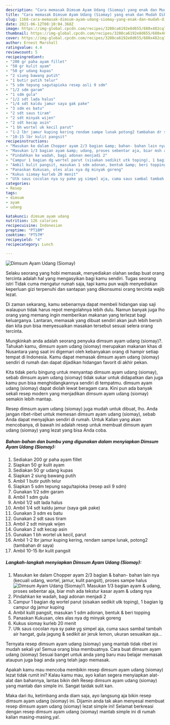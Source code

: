 ```yaml
---
description: "Cara memasak Dimsum Ayam Udang (Siomay) yang enak dan Mudah Dibuat"
title: "Cara memasak Dimsum Ayam Udang (Siomay) yang enak dan Mudah Dibuat"
slug: 1168-cara-memasak-dimsum-ayam-udang-siomay-yang-enak-dan-mudah-dibuat
date: 2021-06-12T08:10:04.368Z
image: https://img-global.cpcdn.com/recipes/3208ca6192e8d655/680x482cq70/dimsum-ayam-udang-siomay-foto-resep-utama.jpg
thumbnail: https://img-global.cpcdn.com/recipes/3208ca6192e8d655/680x482cq70/dimsum-ayam-udang-siomay-foto-resep-utama.jpg
cover: https://img-global.cpcdn.com/recipes/3208ca6192e8d655/680x482cq70/dimsum-ayam-udang-siomay-foto-resep-utama.jpg
author: Ernest Marshall
ratingvalue: 4.4
reviewcount: 5
recipeingredient:
- "200 gr paha ayam fillet"
- "50 gr kulit ayam"
- "50 gr udang kupas"
- "2 siung bawang putih"
- "1 butir putih telur"
- "5 sdm tepung sagutapioka resep asli 9 sdm"
- "1/2 sdm garam"
- "1 sdm gula"
- "1/2 sdt lada halus"
- "1/4 sdt kaldu jamur saya gak pake"
- "3 sdm es batu"
- "2 sdt saus tiram"
- "2 sdt minyak wijen"
- "2 sdt kecap asin"
- "1 bh wortel uk kecil parut"
- "1-2 lbr jamur kuping kering rendam sampe lunak potong2 tambahan dr saya"
- "10-15 lbr kulit pangsit"
recipeinstructions:
- "Masukan ke dalam Chopper ayam 2/3 bagian &amp; bahan- bahan lain nya (kecuali udang, wortel, jamur, kulit pangsit), proses sampe halus"
- "Masukan 1/3 bagian ayam &amp; udang, proses sebentar aja, biar msh ada tekstur kasar ayam &amp; udang nya"
- "Pindahkan ke wadah, bagi adonan menjadi 2"
- "Campur 1 bagian dg wortel parut (sisakan sedikit utk toping), 1 bagian lg campur dg jamur kuping"
- "Ambil kulit pangsit, masukan 1 sdm adonan, bentuk &amp; beri topping"
- "Panaskan Kukusan, oles alas nya dg minyak goreng"
- "Kukus siomay kurleb 20 menit"
- "Utk saus cocolan nya sy pake yg simpel aja, cuma saus sambal tambah air hangat, gula jagung &amp; sedikit air jeruk lemon, ukuran sesuaikan aja..."
categories:
- Resep
tags:
- dimsum
- ayam
- udang

katakunci: dimsum ayam udang 
nutrition: 126 calories
recipecuisine: Indonesian
preptime: "PT18M"
cooktime: "PT57M"
recipeyield: "4"
recipecategory: Lunch

---
```



![Dimsum Ayam Udang (Siomay)](https://img-global.cpcdn.com/recipes/3208ca6192e8d655/680x482cq70/dimsum-ayam-udang-siomay-foto-resep-utama.jpg)

Selaku seorang yang hobi memasak, menyediakan olahan sedap buat orang tercinta adalah hal yang mengasyikan bagi kamu sendiri. Tugas seorang istri Tidak cuma mengatur rumah saja, tapi kamu pun wajib menyediakan keperluan gizi terpenuhi dan santapan yang dikonsumsi orang tercinta wajib lezat.

Di zaman  sekarang, kamu sebenarnya dapat membeli hidangan siap saji walaupun tidak harus repot mengolahnya lebih dulu. Namun banyak juga lho orang yang memang ingin memberikan makanan yang terlezat bagi keluarganya. Lantaran, memasak yang dibuat sendiri akan jauh lebih bersih dan kita pun bisa menyesuaikan masakan tersebut sesuai selera orang tercinta. 



Mungkinkah anda adalah seorang penyuka dimsum ayam udang (siomay)?. Tahukah kamu, dimsum ayam udang (siomay) merupakan makanan khas di Nusantara yang saat ini digemari oleh kebanyakan orang di hampir setiap tempat di Indonesia. Kamu dapat memasak dimsum ayam udang (siomay) sendiri di rumah dan dapat dijadikan hidangan favorit di akhir pekan.

Kita tidak perlu bingung untuk menyantap dimsum ayam udang (siomay), sebab dimsum ayam udang (siomay) tidak sukar untuk didapatkan dan juga kamu pun bisa menghidangkannya sendiri di tempatmu. dimsum ayam udang (siomay) dapat diolah lewat beragam cara. Kini pun ada banyak sekali resep modern yang menjadikan dimsum ayam udang (siomay) semakin lebih mantap.

Resep dimsum ayam udang (siomay) juga mudah untuk dibuat, lho. Anda jangan ribet-ribet untuk memesan dimsum ayam udang (siomay), sebab Anda dapat menyajikan sendiri di rumah. Untuk Kalian yang akan mencobanya, di bawah ini adalah resep untuk membuat dimsum ayam udang (siomay) yang lezat yang bisa Anda coba.

<!--inarticleads1-->

##### Bahan-bahan dan bumbu yang digunakan dalam menyiapkan Dimsum Ayam Udang (Siomay):

1. Sediakan 200 gr paha ayam fillet
1. Siapkan 50 gr kulit ayam
1. Sediakan 50 gr udang kupas
1. Siapkan 2 siung bawang putih
1. Ambil 1 butir putih telur
1. Siapkan 5 sdm tepung sagu/tapioka (resep asli 9 sdm)
1. Gunakan 1/2 sdm garam
1. Ambil 1 sdm gula
1. Ambil 1/2 sdt lada halus
1. Ambil 1/4 sdt kaldu jamur (saya gak pake)
1. Gunakan 3 sdm es batu
1. Gunakan 2 sdt saus tiram
1. Ambil 2 sdt minyak wijen
1. Gunakan 2 sdt kecap asin
1. Gunakan 1 bh wortel uk kecil, parut
1. Ambil 1-2 lbr jamur kuping kering, rendam sampe lunak, potong2 (tambahan dr saya)
1. Ambil 10-15 lbr kulit pangsit




<!--inarticleads2-->

##### Langkah-langkah menyiapkan Dimsum Ayam Udang (Siomay):

1. Masukan ke dalam Chopper ayam 2/3 bagian &amp; bahan- bahan lain nya (kecuali udang, wortel, jamur, kulit pangsit), proses sampe halus
<img src="//assets-global.cpcdn.com/assets/icons/button_play-2c75c40dde080a61004c1f40b05d8f140eaff45d7e9e6481dc71c63d2e7c4909.png" alt="Dimsum Ayam Udang (Siomay)">1. Masukan 1/3 bagian ayam &amp; udang, proses sebentar aja, biar msh ada tekstur kasar ayam &amp; udang nya
1. Pindahkan ke wadah, bagi adonan menjadi 2
1. Campur 1 bagian dg wortel parut (sisakan sedikit utk toping), 1 bagian lg campur dg jamur kuping
1. Ambil kulit pangsit, masukan 1 sdm adonan, bentuk &amp; beri topping
1. Panaskan Kukusan, oles alas nya dg minyak goreng
1. Kukus siomay kurleb 20 menit
1. Utk saus cocolan nya sy pake yg simpel aja, cuma saus sambal tambah air hangat, gula jagung &amp; sedikit air jeruk lemon, ukuran sesuaikan aja...




Ternyata resep dimsum ayam udang (siomay) yang mantab tidak ribet ini mudah sekali ya! Semua orang bisa membuatnya. Cara buat dimsum ayam udang (siomay) Sesuai banget untuk anda yang baru mau belajar memasak ataupun juga bagi anda yang telah jago memasak.

Apakah kamu mau mencoba membikin resep dimsum ayam udang (siomay) lezat tidak rumit ini? Kalau kamu mau, ayo kalian segera menyiapkan alat-alat dan bahannya, lantas bikin deh Resep dimsum ayam udang (siomay) yang mantab dan simple ini. Sangat taidak sulit kan. 

Maka dari itu, ketimbang anda diam saja, ayo langsung aja bikin resep dimsum ayam udang (siomay) ini. Dijamin anda tak akan menyesal membuat resep dimsum ayam udang (siomay) lezat simple ini! Selamat berkreasi dengan resep dimsum ayam udang (siomay) mantab simple ini di rumah kalian masing-masing,ya!.

